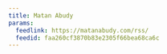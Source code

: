 ```yaml
---
title: Matan Abudy
params:
  feedlink: https://matanabudy.com/rss/
  feedid: faa260cf3870b83e2305f66bea68ca6c
---
```

